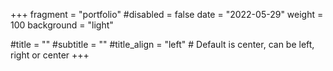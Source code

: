 +++
fragment = "portfolio"
#disabled = false
date = "2022-05-29"
weight = 100
background = "light"

#title = ""
#subtitle = ""
#title_align = "left" # Default is center, can be left, right or center
+++
